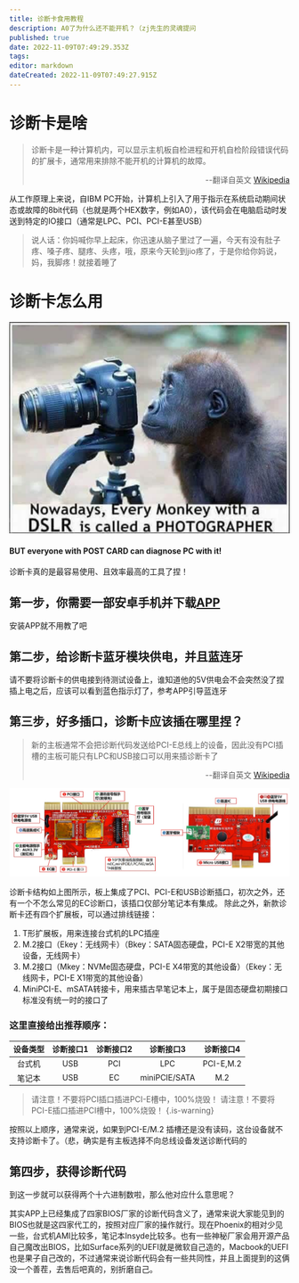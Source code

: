 ```yaml
---
title: 诊断卡食用教程
description: A0了为什么还不能开机？（zj先生的灵魂提问
published: true
date: 2022-11-09T07:49:29.353Z
tags: 
editor: markdown
dateCreated: 2022-11-09T07:49:27.915Z
---
```


# 诊断卡是啥
> 诊断卡是一种计算机内，可以显示主机板自检进程和开机自检阶段错误代码的扩展卡，通常用来排除不能开机的计算机的故障。 
> <p align="right">--翻译自英文 <a href="https://en.wikipedia.org/wiki/POST_card/">Wikipedia</a> </p>

从工作原理上来说，自IBM PC开始，计算机上引入了用于指示在系统启动期间状态或故障的8bit代码（也就是两个HEX数字，例如A0），该代码会在电脑启动时发送到特定的IO接口（通常是LPC、PCI、PCI-E甚至USB）  

> 说人话：你妈喊你早上起床，你迅速从脑子里过了一遍，今天有没有肚子疼、嗓子疼、腿疼、头疼，哦，原来今天轮到jio疼了，于是你给你妈说，妈，我脚疼！就接着睡了

# 诊断卡怎么用

![noteverymonkeyisphotographer.jpg](/manual/img/monkeywithdlsr.jpg)

#### BUT everyone with POST CARD can diagnose PC with it!

诊断卡真的是最容易使用、且效率最高的工具了捏！

## 第一步，你需要一部安卓手机并下载[APP](http://nas.kjfwd.com:31200/sharing/nrdO5IuJ2)  

安装APP就不用教了吧

## 第二步，给诊断卡蓝牙模块供电，并且蓝连牙

请不要将诊断卡的供电接到待测试设备上，谁知道他的5V供电会不会突然没了捏
插上电之后，应该可以看到蓝色指示灯了，参考APP引导蓝连牙  

## 第三步，好多插口，诊断卡应该插在哪里捏？

> 新的主板通常不会把诊断代码发送给PCI-E总线上的设备，因此没有PCI插槽的主板可能只有LPC和USB接口可以用来插诊断卡了 
> <p align="right">--翻译自英文 <a href="https://en.wikipedia.org/wiki/POST_card/">Wikipedia</a> </p>

![postcard.jpg](/manual/img/postcard.jpg)

诊断卡结构如上图所示，板上集成了PCI、PCI-E和USB诊断插口，初次之外，还有一个不怎么常见的EC诊断口，该插口仅部分笔记本有集成。
除此之外，新款诊断卡还有四个扩展板，可以通过排线链接：
1. T形扩展板，用来连接台式机的LPC插座
2. M.2接口（Ekey：无线网卡）（Bkey：SATA固态硬盘，PCI-E X2带宽的其他设备，无线网卡）
3. M.2接口（Mkey：NVMe固态硬盘，PCI-E X4带宽的其他设备）（Ekey：无线网卡，PCI-E X1带宽的其他设备）
4. MiniPCI-E、mSATA转接卡，用来插古早笔记本上，属于是固态硬盘初期接口标准没有统一时的接口了

### 这里直接给出推荐顺序：

|   设备类型  |  诊断接口1  |  诊断接口2  |  诊断接口3  |  诊断接口4  |  
| :----: | :----: | :----: | :----: | :----: |
| 台式机  | USB |  PCI |  LPC |  PCI-E,M.2  |   
| 笔记本 | USB |  EC |  miniPCIE/SATA  |  M.2  |   

> 请注意！不要将PCI插口插进PCI-E槽中，100%烧毁！
> 请注意！不要将PCI-E插口插进PCI槽中，100%烧毁！
{.is-warning}  


按照以上顺序，通常来说，如果到PCI-E/M.2 插槽还是没有读码，这台设备就不支持诊断卡了。（悲，确实是有主板选择不向总线设备发送诊断代码的  

## 第四步，获得诊断代码

到这一步就可以获得两个十六进制数啦，那么他对应什么意思呢？  
  
其实APP上已经集成了四家BIOS厂家的诊断代码含义了，通常来说大家能见到的BIOS也就是这四家代工的，按照对应厂家的操作就行。现在Phoenix的相对少见一些，台式机AMI比较多，笔记本Insyde比较多。也有一些神秘厂家会用开源产品自己魔改出BIOS，比如Surface系列的UEFI就是微软自己造的，Macbook的UEFI也是果子自己改的，不过通常来说诊断代码会有一些共同性，并且上面提到的这俩没一个善茬，去售后吧真的，别折磨自己。



